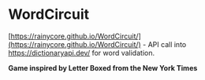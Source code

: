 # WordCircuit

[https://rainycore.github.io/WordCircuit/](https://rainycore.github.io/WordCircuit/) - API call into https://dictionaryapi.dev/ for word validation.

**Game inspired by Letter Boxed from the New York Times**
